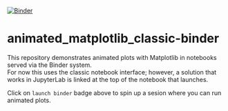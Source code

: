 [![Binder](https://mybinder.org/badge_logo.svg)](https://mybinder.org/v2/gh/fomightez/animated_matplotlib_classic-binder/master?filepath=index.ipynb)

# animated_matplotlib_classic-binder
This repository demonstrates animated plots with Matplotlib in notebooks served via the Binder system.  
For now this uses the classic notebook interface; however, a solution that works in JupyterLab is linked at the top of the notebook that launches.

Click on `launch binder` badge above to spin up a sesion where you can run animated plots.
